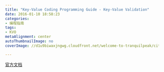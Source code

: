 ```yaml
---
title: "Key-Value Coding Programming Guide - Key-Value Validation"
date: 2016-01-10 18:58:23
categories: 
- 编程指南
tags: 
- KVO
metaAlignment: center
autoThumbnailImage: no
coverImage: //d1u9biwaxjngwg.cloudfront.net/welcome-to-tranquilpeak/city.jpg

---
```


[官方文档](https://developer.apple.com/library/ios/documentation/Cocoa/Conceptual/KeyValueCoding/Articles/Validation.html#//apple_ref/doc/uid/20002173-CJBDBHCB)
